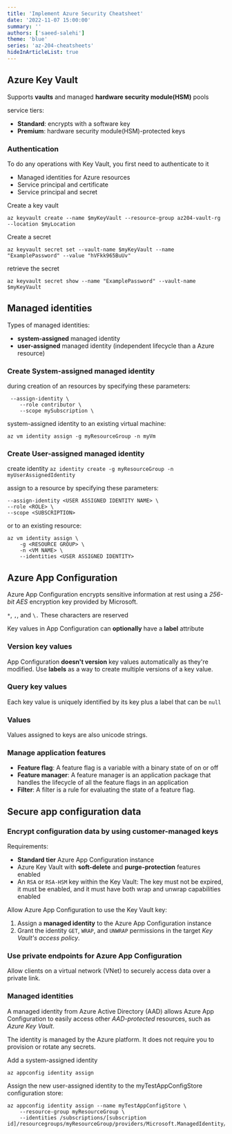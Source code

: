 ```yaml
---
title: 'Implement Azure Security Cheatsheet'
date: '2022-11-07 15:00:00'
summary: ''
authors: ['saeed-salehi']
theme: 'blue'
series: 'az-204-cheatsheets'
hideInArticleList: true
---
```


## Azure Key Vault

Supports **vaults** and managed **hardware security module(HSM)** pools

service tiers:

- **Standard**: encrypts with a software key
- **Premium**: hardware security module(HSM)-protected keys

### Authentication

To do any operations with Key Vault, you first need to authenticate to it

- Managed identities for Azure resources
- Service principal and certificate
- Service principal and secret

Create a key vault

`az keyvault create --name $myKeyVault --resource-group az204-vault-rg --location $myLocation`

Create a secret

`az keyvault secret set --vault-name $myKeyVault --name "ExamplePassword" --value "hVFkk965BuUv"`

retrieve the secret

`az keyvault secret show --name "ExamplePassword" --vault-name $myKeyVault`

## Managed identities

Types of managed identities:

- **system-assigned** managed identity
- **user-assigned** managed identity (independent lifecycle than a Azure resource)

### Create System-assigned managed identity

during creation of an resources by specifying these parameters:

```
 --assign-identity \
    --role contributor \
    --scope mySubscription \
```

system-assigned identity to an existing virtual machine:

`az vm identity assign -g myResourceGroup -n myVm`

### Create User-assigned managed identity

create identity
`az identity create -g myResourceGroup -n myUserAssignedIdentity`

assign to a resource by specifying these parameters:

```
--assign-identity <USER ASSIGNED IDENTITY NAME> \
--role <ROLE> \
--scope <SUBSCRIPTION>
```

or to an existing resource:

```
az vm identity assign \
    -g <RESOURCE GROUP> \
    -n <VM NAME> \
    --identities <USER ASSIGNED IDENTITY>
```

## Azure App Configuration

Azure App Configuration encrypts sensitive information at rest using a _256-bit AES_ encryption key provided by Microsoft.

`*`, `,`, and `\.` These characters are reserved

Key values in App Configuration can **optionally** have a **label** attribute

### Version key values

App Configuration **doesn't version** key values automatically as they're modified. Use **labels** as a way to create multiple versions of a key value.

### Query key values

Each key value is uniquely identified by its key plus a label that can be `null`

### Values

Values assigned to keys are also unicode strings.

### Manage application features

- **Feature flag**: A feature flag is a variable with a binary state of on or off
- **Feature manager**: A feature manager is an application package that handles the lifecycle of all the feature flags in an application
- **Filter**: A filter is a rule for evaluating the state of a feature flag.

## Secure app configuration data

### Encrypt configuration data by using customer-managed keys

Requirements:

- **Standard tier** Azure App Configuration instance
- Azure Key Vault with **soft-delete** and **purge-protection** features enabled
- An `RSA` or `RSA-HSM` key within the Key Vault: The key must not be expired, it must be enabled, and it must have both wrap and unwrap capabilities enabled

Allow Azure App Configuration to use the Key Vault key:

1. Assign a **managed identity** to the Azure App Configuration instance
2. Grant the identity `GET`, `WRAP`, and `UNWRAP` permissions in the target _Key Vault's access policy_.

### Use private endpoints for Azure App Configuration

Allow clients on a virtual network (VNet) to securely access data over a private link.

### Managed identities

A managed identity from Azure Active Directory (AAD) allows Azure App Configuration to easily access other _AAD-protected_ resources, such as _Azure Key Vault_.

The identity is managed by the Azure platform. It does not require you to provision or rotate any secrets.

Add a system-assigned identity

`az appconfig identity assign`

Assign the new user-assigned identity to the myTestAppConfigStore configuration store:

```
az appconfig identity assign --name myTestAppConfigStore \
    --resource-group myResourceGroup \
    --identities /subscriptions/[subscription id]/resourcegroups/myResourceGroup/providers/Microsoft.ManagedIdentity/userAssignedIdentities/myUserAssignedIdentity
```
